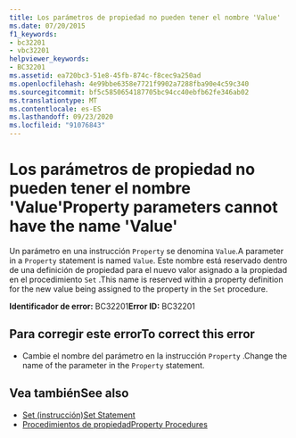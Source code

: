 ```yaml
---
title: Los parámetros de propiedad no pueden tener el nombre 'Value'
ms.date: 07/20/2015
f1_keywords:
- bc32201
- vbc32201
helpviewer_keywords:
- BC32201
ms.assetid: ea720bc3-51e8-45fb-874c-f8cec9a250ad
ms.openlocfilehash: 4e99bbe6358e7721f9902a7288fba90e4c59c340
ms.sourcegitcommit: bf5c5850654187705bc94cc40ebfb62fe346ab02
ms.translationtype: MT
ms.contentlocale: es-ES
ms.lasthandoff: 09/23/2020
ms.locfileid: "91076843"
---
```

# <a name="property-parameters-cannot-have-the-name-value"></a><span data-ttu-id="952c5-102">Los parámetros de propiedad no pueden tener el nombre 'Value'</span><span class="sxs-lookup"><span data-stu-id="952c5-102">Property parameters cannot have the name 'Value'</span></span>

<span data-ttu-id="952c5-103">Un parámetro en una instrucción `Property` se denomina `Value`.</span><span class="sxs-lookup"><span data-stu-id="952c5-103">A parameter in a `Property` statement is named `Value`.</span></span> <span data-ttu-id="952c5-104">Este nombre está reservado dentro de una definición de propiedad para el nuevo valor asignado a la propiedad en el procedimiento `Set` .</span><span class="sxs-lookup"><span data-stu-id="952c5-104">This name is reserved within a property definition for the new value being assigned to the property in the `Set` procedure.</span></span>  
  
 <span data-ttu-id="952c5-105">**Identificador de error:** BC32201</span><span class="sxs-lookup"><span data-stu-id="952c5-105">**Error ID:** BC32201</span></span>  
  
## <a name="to-correct-this-error"></a><span data-ttu-id="952c5-106">Para corregir este error</span><span class="sxs-lookup"><span data-stu-id="952c5-106">To correct this error</span></span>  
  
- <span data-ttu-id="952c5-107">Cambie el nombre del parámetro en la instrucción `Property` .</span><span class="sxs-lookup"><span data-stu-id="952c5-107">Change the name of the parameter in the `Property` statement.</span></span>  
  
## <a name="see-also"></a><span data-ttu-id="952c5-108">Vea también</span><span class="sxs-lookup"><span data-stu-id="952c5-108">See also</span></span>

- [<span data-ttu-id="952c5-109">Set (instrucción)</span><span class="sxs-lookup"><span data-stu-id="952c5-109">Set Statement</span></span>](../language-reference/statements/set-statement.md)
- [<span data-ttu-id="952c5-110">Procedimientos de propiedad</span><span class="sxs-lookup"><span data-stu-id="952c5-110">Property Procedures</span></span>](../programming-guide/language-features/procedures/property-procedures.md)
